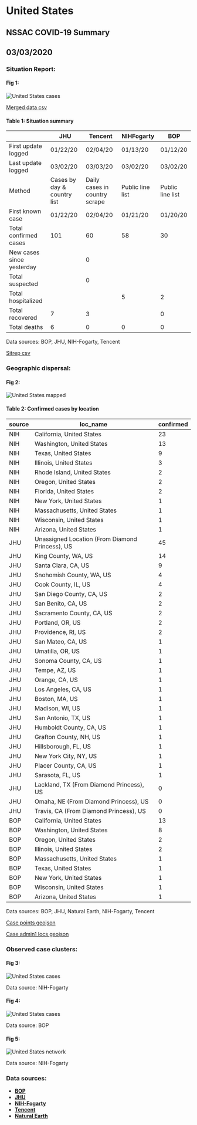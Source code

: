 # United States
## NSSAC COVID-19 Summary
## 03/03/2020



### Situation Report:
#### Fig 1:
![United States cases](../merged_histories/United_States_merged_histories.png)

[Merged data csv](https://github.com/SchlittDataSci/SchlittDataSci.github.io/blob/master/data/tables/United_States_merged_daily.csv)

#### Table 1: Situation summary


|                           | JHU                         | Tencent                       | NIHFogarty       | BOP              |
|---------------------------|-----------------------------|-------------------------------|------------------|------------------|
| First update logged       | 01/22/20                    | 02/04/20                      | 01/13/20         | 01/12/20         |
| Last update logged        | 03/02/20                    | 03/03/20                      | 03/02/20         | 03/02/20         |
| Method                    | Cases by day & country list | Daily cases in country scrape | Public line list | Public line list |
| First known case          | 01/22/20                    | 02/04/20                      | 01/21/20         | 01/20/20         |
| Total confirmed cases     | 101                         | 60                            | 58               | 30               |
| New cases since yesterday |                             | 0                             |                  |                  |
| Total suspected           |                             | 0                             |                  |                  |
| Total hospitalized        |                             |                               | 5                | 2                |
| Total recovered           | 7                           | 3                             |                  | 0                |
| Total deaths              | 6                           | 0                             | 0                | 0                |

Data sources: BOP, JHU, NIH-Fogarty, Tencent


[Sitrep csv](https://github.com/SchlittDataSci/SchlittDataSci.github.io/blob/master/data/tables/United_States_sitrep.csv)

### Geographic dispersal:
#### Fig 2:
![United States mapped](../case_locs/United_States_case_locs.png)

#### Table 2: Confirmed cases by location


| source   | loc_name                                        |   confirmed |
|----------|-------------------------------------------------|-------------|
| NIH      | California, United States                       |          23 |
| NIH      | Washington, United States                       |          13 |
| NIH      | Texas, United States                            |           9 |
| NIH      | Illinois, United States                         |           3 |
| NIH      | Rhode Island, United States                     |           2 |
| NIH      | Oregon, United States                           |           2 |
| NIH      | Florida, United States                          |           2 |
| NIH      | New York, United States                         |           1 |
| NIH      | Massachusetts, United States                    |           1 |
| NIH      | Wisconsin, United States                        |           1 |
| NIH      | Arizona, United States                          |           1 |
| JHU      | Unassigned Location (From Diamond Princess), US |          45 |
| JHU      | King County, WA, US                             |          14 |
| JHU      | Santa Clara, CA, US                             |           9 |
| JHU      | Snohomish County, WA, US                        |           4 |
| JHU      | Cook County, IL, US                             |           4 |
| JHU      | San Diego County, CA, US                        |           2 |
| JHU      | San Benito, CA, US                              |           2 |
| JHU      | Sacramento County, CA, US                       |           2 |
| JHU      | Portland, OR, US                                |           2 |
| JHU      | Providence, RI, US                              |           2 |
| JHU      | San Mateo, CA, US                               |           1 |
| JHU      | Umatilla, OR, US                                |           1 |
| JHU      | Sonoma County, CA, US                           |           1 |
| JHU      | Tempe, AZ, US                                   |           1 |
| JHU      | Orange, CA, US                                  |           1 |
| JHU      | Los Angeles, CA, US                             |           1 |
| JHU      | Boston, MA, US                                  |           1 |
| JHU      | Madison, WI, US                                 |           1 |
| JHU      | San Antonio, TX, US                             |           1 |
| JHU      | Humboldt County, CA, US                         |           1 |
| JHU      | Grafton County, NH, US                          |           1 |
| JHU      | Hillsborough, FL, US                            |           1 |
| JHU      | New York City, NY, US                           |           1 |
| JHU      | Placer County, CA, US                           |           1 |
| JHU      | Sarasota, FL, US                                |           1 |
| JHU      | Lackland, TX (From Diamond Princess), US        |           0 |
| JHU      | Omaha, NE (From Diamond Princess), US           |           0 |
| JHU      | Travis, CA (From Diamond Princess), US          |           0 |
| BOP      | California, United States                       |          13 |
| BOP      | Washington, United States                       |           8 |
| BOP      | Oregon, United States                           |           2 |
| BOP      | Illinois, United States                         |           2 |
| BOP      | Massachusetts, United States                    |           1 |
| BOP      | Texas, United States                            |           1 |
| BOP      | New York, United States                         |           1 |
| BOP      | Wisconsin, United States                        |           1 |
| BOP      | Arizona, United States                          |           1 |

Data sources: BOP, JHU, Natural Earth, NIH-Fogarty, Tencent


[Case points geojson](https://github.com/SchlittDataSci/SchlittDataSci.github.io/blob/master/data/shapes/United_States_case_locs.geojson)

[Case admin1 locs geojson](https://github.com/SchlittDataSci/SchlittDataSci.github.io/blob/master/data/shapes/United_States_admin1_locs.geojson)

### Observed case clusters:
#### Fig 3:
![United States cases](../cluster_analysis/United_States_imported_cases_NIHFogarty.png)



Data source: NIH-Fogarty


#### Fig 4:
![United States cases](../cluster_analysis/United_States_imported_cases_BOP.png)



Data source: BOP


#### Fig 5:
![United States network](../autochthonous_networks/United_States_network.png)



Data source: NIH-Fogarty


### Data sources:
* **[BOP](https://github.com/beoutbreakprepared/nCoV2019)**
* **[JHU](https://github.com/CSSEGISandData/COVID-19)** 
* **[NIH-Fogarty](https://docs.google.com/spreadsheets/d/1jS24DjSPVWa4iuxuD4OAXrE3QeI8c9BC1hSlqr-NMiU/edit#gid=1187587451)** 
* **[Tencent](https://news.qq.com/zt2020/page/feiyan.htm)**
* **[Natural Earth](https://www.naturalearthdata.com/forums/forum/natural-earth-map-data/cultural-vectors/admin-1-states-provinces-and-their-boundaries/)**

<!-- Global site tag (gtag.js) - Google Analytics -->
<script async src="https://www.googletagmanager.com/gtag/js?id=UA-158816269-1"></script>
<script>
  window.dataLayer = window.dataLayer || [];
  function gtag(){dataLayer.push(arguments);}
  gtag('js', new Date());

  gtag('config', 'UA-158816269-1');
</script>
